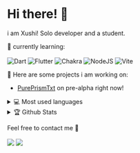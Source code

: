 # Hi there! 👋 

i am Xushi!
Solo developer and a student.

:page_with_curl: currently learning:
<br><br>
![Dart](https://img.shields.io/badge/dart-%230175C2.svg?style=for-the-badge&logo=dart&logoColor=white)
![Flutter](https://img.shields.io/badge/Flutter-%2302569B.svg?style=for-the-badge&logo=Flutter&logoColor=white)
![Chakra](https://img.shields.io/badge/chakra-%234ED1C5.svg?style=for-the-badge&logo=chakraui&logoColor=white)
![NodeJS](https://img.shields.io/badge/node.js-6DA55F?style=for-the-badge&logo=node.js&logoColor=white)
![Vite](https://img.shields.io/badge/vite-%23646CFF.svg?style=for-the-badge&logo=vite&logoColor=white)

:rocket: Here are some projects i am working on:
- [PurePrismTxt](https://github.com/xushidev/PurePrismTxt) on pre-alpha right now!

<details>
<summary>💻 Most used languages</summary>
<img src="https://github-readme-stats.vercel.app/api/top-langs/?username=xushidev&layout=compact&theme=dark">
</details>

<details>
<summary>🏆 Github Stats</summary>
<img src="https://github-readme-stats.vercel.app/api?username=xushidev&show_icons=true&theme=dark">
<!---
<img src="https://bad-apple-github-readme.vercel.app/api?show_bg=1&username=xushidev">
--->
<img src="https://github-profile-trophy.vercel.app/?username=xushidev&theme=onedark">
</details>

Feel free to contact me :email:
<br><br>
<a href="mailto:xushi.official@gmail.com"><img src="https://img.shields.io/badge/Email-xushi.official%40gmail.com-28a8ea"></a>
<a href="https://xushidev.github.io/" target="_blank"><img src="https://img.shields.io/badge/Personal%20Site-xushidev.github.io-blueviolet"></a>
<br>
